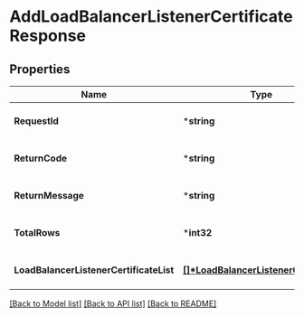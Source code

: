 # AddLoadBalancerListenerCertificateResponse

## Properties
Name | Type | Description | Notes
------------ | ------------- | ------------- | -------------
**RequestId** | ***string** |  | [optional] [default to null]
**ReturnCode** | ***string** |  | [optional] [default to null]
**ReturnMessage** | ***string** |  | [optional] [default to null]
**TotalRows** | ***int32** |  | [optional] [default to null]
**LoadBalancerListenerCertificateList** | **[[]\*LoadBalancerListenerCertificate](LoadBalancerListenerCertificate.md)** |  | [optional] [default to null]

[[Back to Model list]](../README.md#documentation-for-models) [[Back to API list]](../README.md#documentation-for-api-endpoints) [[Back to README]](../README.md)


